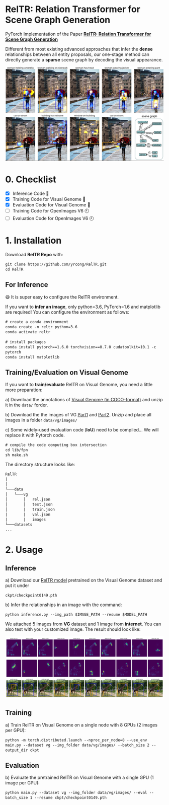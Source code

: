 # RelTR: Relation Transformer for Scene Graph Generation

PyTorch Implementation of the Paper [**RelTR: Relation Transformer for Scene Graph Generation**](https://arxiv.org/abs/2201.11460)

Different from most existing advanced approaches that infer the **dense** relationships between all entity proposals, our one-stage method can directly generate a **sparse** scene graph by decoding the visual appearance.

<p align="center">
  <img src="demo/demo.png">
</p>

# 0. Checklist

- [x] Inference Code :tada:
- [x] Training Code for Visual Genome :tada:
- [x] Evaluation Code for Visual Genome :tada:
- [ ] Training Code for OpenImages V6 :clock9:
- [ ] Evaluation Code for OpenImages V6 :clock9:

# 1. Installation
Download **RelTR Repo** with:
```
git clone https://github.com/yrcong/RelTR.git
cd RelTR
```

## For Inference
:smile: It is super easy to configure the RelTR environment.

If you want to **infer an image**, only python=3.6, PyTorch=1.6 and matplotlib are required!
You can configure the environment as follows:
```
# create a conda environment 
conda create -n reltr python=3.6
conda activate reltr

# install packages
conda install pytorch==1.6.0 torchvision==0.7.0 cudatoolkit=10.1 -c pytorch
conda install matplotlib
```

## Training/Evaluation on Visual Genome
If you want to **train/evaluate** RelTR on Visual Genome, you need a little more preparation:

a) Download the annotations of [Visual Genome (in COCO-format)](https://drive.google.com/file/d/1aGwEu392DiECGdvwaYr-LgqGLmWhn8yD/view?usp=sharing) and unzip it in the ```data/``` forder.

b) Download the the images of VG [Part1](https://cs.stanford.edu/people/rak248/VG_100K_2/images.zip) and [Part2](https://cs.stanford.edu/people/rak248/VG_100K_2/images2.zip). Unzip and place all images in a folder ```data/vg/images/```

c) Some widely-used evaluation code (**IoU**) need to be compiled... We will replace it with Pytorch code.
```
# compile the code computing box intersection
cd lib/fpn
sh make.sh
```

The directory structure looks like:
```
RelTR
| 
│
└───data
│   └───vg
│       │   rel.json
│       │   test.json
│       |   train.json
|       |   val.json
|       |   images
└───datasets    
... 
```

# 2. Usage

## Inference
a) Download our [RelTR model](https://drive.google.com/file/d/1id6oD_iwiNDD6HyCn2ORgRTIKkPD3tUD/view) pretrained on the Visual Genome dataset and put it under 
```
ckpt/checkpoint0149.pth
```
b) Infer the relationships in an image with the command:
```
python inference.py --img_path $IMAGE_PATH --resume $MODEL_PATH
```
We attached 5 images from **VG** dataset and 1 image from **internet**. You can also test with your customized image. The result should look like:
<p align="center">
  <img src="demo/vg1_pred.png">
</p>

## Training
a) Train RelTR on Visual Genome on a single node with 8 GPUs (2 images per GPU):
```
python -m torch.distributed.launch --nproc_per_node=8 --use_env main.py --dataset vg --img_folder data/vg/images/ --batch_size 2 --output_dir ckpt
```

## Evaluation
b) Evaluate the pretrained RelTR on Visual Genome with a single GPU (1 image per GPU):
```
python main.py --dataset vg --img_folder data/vg/images/ --eval --batch_size 1 --resume ckpt/checkpoint0149.pth
```
